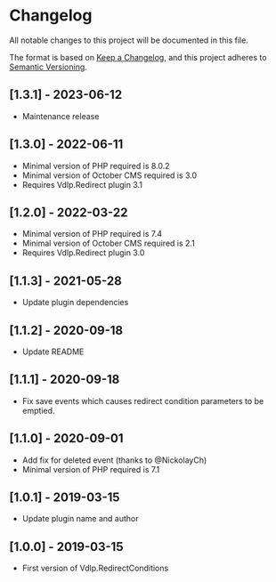 # Changelog
All notable changes to this project will be documented in this file.

The format is based on [Keep a Changelog](https://keepachangelog.com/en/1.0.0/),
and this project adheres to [Semantic Versioning](https://semver.org/spec/v2.0.0.html).

## [1.3.1] - 2023-06-12

* Maintenance release

## [1.3.0] - 2022-06-11

* Minimal version of PHP required is 8.0.2
* Minimal version of October CMS required is 3.0
* Requires Vdlp.Redirect plugin 3.1

## [1.2.0] - 2022-03-22

* Minimal version of PHP required is 7.4
* Minimal version of October CMS required is 2.1
* Requires Vdlp.Redirect plugin 3.0

## [1.1.3] - 2021-05-28

* Update plugin dependencies

## [1.1.2] - 2020-09-18

* Update README

## [1.1.1] - 2020-09-18

* Fix save events which causes redirect condition parameters to be emptied.

## [1.1.0] - 2020-09-01

* Add fix for deleted event (thanks to @NickolayCh)
* Minimal version of PHP required is 7.1

## [1.0.1] - 2019-03-15

* Update plugin name and author

## [1.0.0] - 2019-03-15

* First version of Vdlp.RedirectConditions

